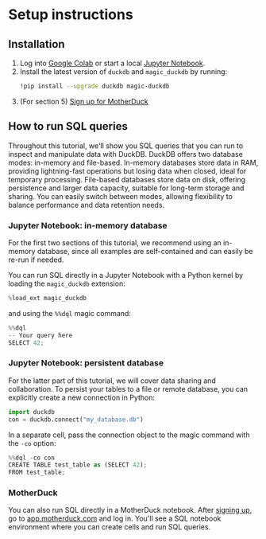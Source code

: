 # Setup instructions

## Installation

1. Log into <a href="https://colab.research.google.com/" target="_blank">Google Colab</a> or start a local <a href="https://jupyter.org/install" target="_blank">Jupyter Notebook</a>.
2. Install the latest version of `duckdb` and `magic_duckdb` by running:
    ```bash
    !pip install --upgrade duckdb magic-duckdb
    ```
3. (For section 5) <a href="https://app.motherduck.com/?auth_flow=signup" target="_blank">Sign up for MotherDuck</a>


## How to run SQL queries

Throughout this tutorial, we'll show you SQL queries that you can run to inspect and manipulate data with DuckDB. DuckDB offers two database modes: in-memory and file-based. In-memory databases store data in RAM, providing lightning-fast operations but losing data when closed, ideal for temporary processing. File-based databases store data on disk, offering persistence and larger data capacity, suitable for long-term storage and sharing. You can easily switch between modes, allowing flexibility to balance performance and data retention needs.

### Jupyter Notebook: in-memory database

For the first two sections of this tutorial, we recommend using an in-memory database, since all examples are self-contained and can easily be re-run if needed.

You can run SQL directly in a Jupyter Notebook with a Python kernel by loading the `magic_duckdb` extension:

```python
%load_ext magic_duckdb
```

and using the `%%dql` magic command:

```python
%%dql
-- Your query here
SELECT 42;
```

### Jupyter Notebook: persistent database

For the latter part of this tutorial, we will cover data sharing and collaboration. To persist your tables to a file or remote database, you can explicitly create a new connection in Python:

```python
import duckdb
con = duckdb.connect("my_database.db")
```

In a separate cell, pass the connection object to the magic command with the `-co` option:

```python
%%dql -co con
CREATE TABLE test_table as (SELECT 42);
FROM test_table;
```


### MotherDuck

You can also run SQL directly in a MotherDuck notebook. After <a href="https://app.motherduck.com/?auth_flow=signup" target="_blank">signing up</a>, go to <a href="https://app.motherduck.com/" target="_blank">app.motherduck.com</a> and log in. You'll see a SQL notebook environment where you can create cells and run SQL queries.
